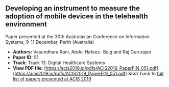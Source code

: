 ## Developing an instrument to measure the adoption of mobile devices in the telehealth environment

Paper presented at the 30th Australasian Conference on Information Systems, 9-11 December, Perth (Australia)
- **Authors:** Vasundhara Rani, Abdul Hafeez- Baig and Raj Gururajan
- **Paper ID:** 51
- **Track:** Track 13. Digital Healthcare Systems
- **View PDF file**: [https://acis2019.io/pdfs/ACIS2019_PaperFIN_051.pdf](https://acis2019.io/pdfs/ACIS2019_PaperFIN_051.pdf)
&rarr back to [full list of papers presented at ACIS 2019](https://acis2019.io/)
